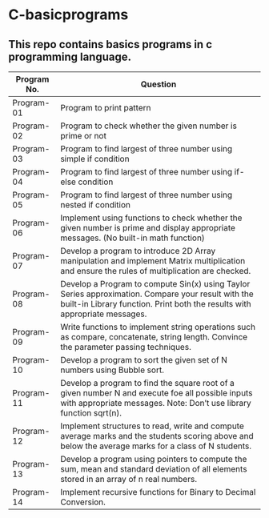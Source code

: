 # C-basicprograms
## This repo contains basics programs in c programming language.
| Program No.| Question |
| ------- | ------ |
| Program-01 | Program to print pattern |
| Program-02 | Program to check whether the given number is prime or not |
| Program-03 | Program to find largest of three number using simple if condition|
| Program-04 | Program to find largest of three number using if-else condition |
| Program-05 | Program to find largest of three number using nested if condition |
| Program-06 | Implement using  functions  to  check  whether  the  given  number  is prime  and  display appropriate messages. (No built-in math function)|
| Program-07 | Develop a program to introduce 2D Array manipulation and implement Matrix multiplication and ensure the rules of multiplication are checked.|
| Program-08 |Develop a Program to compute Sin(x) using Taylor Series approximation. Compare your result with the built-in Library function. Print both the results with appropriate messages. |
| Program-09 | Write functions to implement string operations such as compare, concatenate, string length. Convince the parameter passing techniques. |
| Program-10| Develop a program to sort the given set of N numbers using Bubble sort.|
| Program-11 | Develop a program to find the square root of a given number N and execute foe all possible inputs with appropriate messages. Note: Don’t use library function sqrt(n). |
| Program-12 | Implement structures to read, write and compute average marks and the students scoring above and below the average marks for a class of N students. |
| Program-13 | Develop a program using pointers to compute the sum, mean and standard deviation of all elements stored in an array of n real numbers. |
| Program-14 | Implement recursive functions for Binary to Decimal Conversion. |

